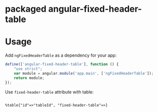 # packaged angular-fixed-header-table
# Usage

Add `ngFixedHeaderTable` as a dependency for your app:

```javascript
define(['angular-fixed-header-table'], function () {
    "use strict";
    var module = angular.module('app.main', ['ngFixedHeaderTable']);
    return module;
});
```

Use `fixed-header-table` attribute with table:

```<table id="tableId" fixed-header-table fixed="both/col/row" divWidth="100%" divHeight="100%" headerColor="#f7f7f7">

%table{"id"=>"tableId", "fixed-header-table"=>}
```